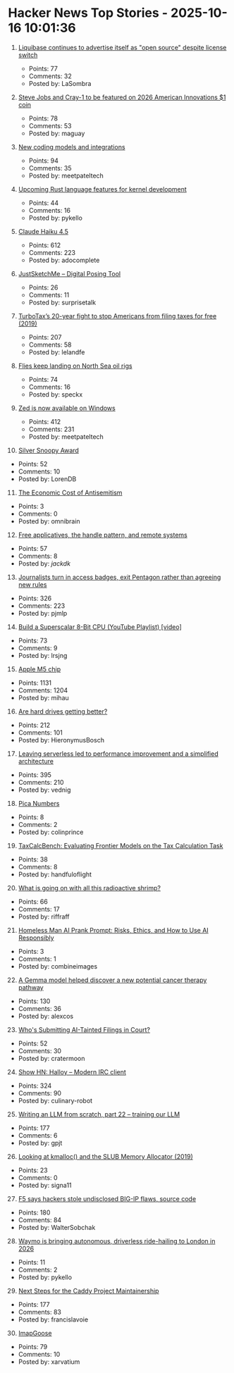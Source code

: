 # Hacker News Top Stories - 2025-10-16 10:01:36

1. [Liquibase continues to advertise itself as "open source" despite license switch](https://github.com/liquibase/liquibase/issues/7374)
   - Points: 77
   - Comments: 32
   - Posted by: LaSombra

2. [Steve Jobs and Cray-1 to be featured on 2026 American Innovations $1 coin](https://www.usmint.gov/news/press-releases/united-states-mint-releases-2026-american-innovation-one-dollar-coin-program-designs)
   - Points: 78
   - Comments: 53
   - Posted by: maguay

3. [New coding models and integrations](https://ollama.com/blog/coding-models)
   - Points: 94
   - Comments: 35
   - Posted by: meetpateltech

4. [Upcoming Rust language features for kernel development](https://lwn.net/Articles/1039073/)
   - Points: 44
   - Comments: 16
   - Posted by: pykello

5. [Claude Haiku 4.5](https://www.anthropic.com/news/claude-haiku-4-5)
   - Points: 612
   - Comments: 223
   - Posted by: adocomplete

6. [JustSketchMe – Digital Posing Tool](https://justsketch.me)
   - Points: 26
   - Comments: 11
   - Posted by: surprisetalk

7. [TurboTax’s 20-year fight to stop Americans from filing taxes for free (2019)](https://www.propublica.org/article/inside-turbotax-20-year-fight-to-stop-americans-from-filing-their-taxes-for-free)
   - Points: 207
   - Comments: 58
   - Posted by: lelandfe

8. [Flies keep landing on North Sea oil rigs](https://theconversation.com/thousands-of-flies-keep-landing-on-north-sea-oil-rigs-then-taking-off-a-few-hours-later-heres-why-265622)
   - Points: 74
   - Comments: 16
   - Posted by: speckx

9. [Zed is now available on Windows](https://zed.dev/blog/zed-for-windows-is-here)
   - Points: 412
   - Comments: 231
   - Posted by: meetpateltech

10. [Silver Snoopy Award](https://www.nasa.gov/space-flight-awareness/silver-snoopy-award/)
   - Points: 52
   - Comments: 10
   - Posted by: LorenDB

11. [The Economic Cost of Antisemitism](https://critiqueanddigest.substack.com/p/the-economic-cost-of-antisemitism)
   - Points: 3
   - Comments: 0
   - Posted by: omnibrain

12. [Free applicatives, the handle pattern, and remote systems](https://exploring-better-ways.bellroy.com/free-applicatives-the-handle-pattern-and-remote-systems.html)
   - Points: 57
   - Comments: 8
   - Posted by: _jackdk_

13. [Journalists turn in access badges, exit Pentagon rather than agreeing new rules](https://apnews.com/article/pentagon-press-access-hegseth-trump-restrictions-5d9c2a63e4e03b91fc1546bb09ffbf12)
   - Points: 326
   - Comments: 223
   - Posted by: pjmlp

14. [Build a Superscalar 8-Bit CPU (YouTube Playlist) [video]](https://www.youtube.com/watch?v=bwjMLyBU4RU&list=PLyR4neQXqQo5nPdEiMbaEJxWiy_UuyNN4&index=1)
   - Points: 73
   - Comments: 9
   - Posted by: lrsjng

15. [Apple M5 chip](https://www.apple.com/newsroom/2025/10/apple-unleashes-m5-the-next-big-leap-in-ai-performance-for-apple-silicon/)
   - Points: 1131
   - Comments: 1204
   - Posted by: mihau

16. [Are hard drives getting better?](https://www.backblaze.com/blog/are-hard-drives-getting-better-lets-revisit-the-bathtub-curve/)
   - Points: 212
   - Comments: 101
   - Posted by: HieronymusBosch

17. [Leaving serverless led to performance improvement and a simplified architecture](https://www.unkey.com/blog/serverless-exit)
   - Points: 395
   - Comments: 210
   - Posted by: vednig

18. [Pica Numbers](https://home.octetfont.com/blog/pica-number.html)
   - Points: 8
   - Comments: 2
   - Posted by: colinprince

19. [TaxCalcBench: Evaluating Frontier Models on the Tax Calculation Task](https://arxiv.org/abs/2507.16126)
   - Points: 38
   - Comments: 8
   - Posted by: handfuloflight

20. [What is going on with all this radioactive shrimp?](https://www.consumerreports.org/health/food-safety/radioactive-shrimp-explained-a5493175857/)
   - Points: 66
   - Comments: 17
   - Posted by: riffraff

21. [Homeless Man AI Prank Prompt: Risks, Ethics, and How to Use AI Responsibly](https://ray3.run/posts/homeless-man-ai-prank-prompt)
   - Points: 3
   - Comments: 1
   - Posted by: combineimages

22. [A Gemma model helped discover a new potential cancer therapy pathway](https://blog.google/technology/ai/google-gemma-ai-cancer-therapy-discovery/)
   - Points: 130
   - Comments: 36
   - Posted by: alexcos

23. [Who's Submitting AI-Tainted Filings in Court?](https://cyberlaw.stanford.edu/whos-submitting-ai-tainted-filings-in-court/)
   - Points: 52
   - Comments: 30
   - Posted by: cratermoon

24. [Show HN: Halloy – Modern IRC client](https://github.com/squidowl/halloy)
   - Points: 324
   - Comments: 90
   - Posted by: culinary-robot

25. [Writing an LLM from scratch, part 22 – training our LLM](https://www.gilesthomas.com/2025/10/llm-from-scratch-22-finally-training-our-llm)
   - Points: 177
   - Comments: 6
   - Posted by: gpjt

26. [Looking at kmalloc() and the SLUB Memory Allocator (2019)](https://ruffell.nz/programming/writeups/2019/02/15/looking-at-kmalloc-and-the-slub-memory-allocator.html)
   - Points: 23
   - Comments: 0
   - Posted by: signa11

27. [F5 says hackers stole undisclosed BIG-IP flaws, source code](https://www.bleepingcomputer.com/news/security/f5-says-hackers-stole-undisclosed-big-ip-flaws-source-code/)
   - Points: 180
   - Comments: 84
   - Posted by: WalterSobchak

28. [Waymo is bringing autonomous, driverless ride-hailing to London in 2026](https://9to5google.com/2025/10/15/waymo-london-2026/)
   - Points: 11
   - Comments: 2
   - Posted by: pykello

29. [Next Steps for the Caddy Project Maintainership](https://caddy.community/t/next-steps-for-the-caddy-project-maintainership/33076)
   - Points: 177
   - Comments: 83
   - Posted by: francislavoie

30. [ImapGoose](https://whynothugo.nl/journal/2025/10/15/introducing-imapgoose/)
   - Points: 79
   - Comments: 10
   - Posted by: xarvatium

